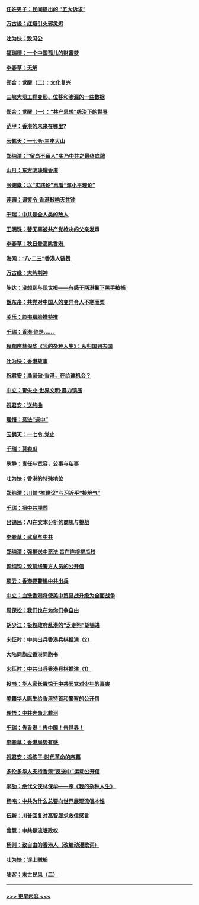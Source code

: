 #### [任姓男子：民间提出的 “五大诉求”](../pages/nsc993/n11482897.md?t=08281001) 
#### [万古缘：红蛾引火邪灵烬](../pages/nsc993/n11482886.md?t=08281001) 
#### [吐为快：致习公](../pages/nsc993/n11482867.md?t=08281001) 
#### [福瑞德：一个中国孤儿的财富梦](../pages/nsc993/n11482817.md?t=08281001) 
#### [李春草：无解](../pages/nsc993/n11482791.md?t=08281001) 
#### [郑合：觉醒（二）：文化复兴](../pages/nsc993/n11478025.md?t=08281001) 
#### [三峡大坝工程变形、位移和渗漏的一些数据](../pages/nsc993/n11478232.md?t=08281001) 
#### [郑合：觉醒（一）：“共产思想”统治下的世界](../pages/nsc993/n11477663.md?t=08281001) 
#### [范甲：香港的未来在哪里?](../pages/nsc993/n11477249.md?t=08281001) 
#### [云鹤天：一七令·三座大山](../pages/nsc993/n11477192.md?t=08281001) 
#### [郑纯清：“留岛不留人”实乃中共之最终底牌](../pages/nsc993/n11476160.md?t=08281001) 
#### [山月：东方明珠耀香港](../pages/nsc993/n11476077.md?t=08281001) 
#### [张翎燊：以“实践论”再看“邓小平理论”](../pages/nsc993/n11475733.md?t=08281001) 
#### [莲园：调笑令‧香港敲响灭共钟](../pages/nsc993/n11475723.md?t=08281001) 
#### [千瑞：中共是全人类的敌人](../pages/nsc993/n11475329.md?t=08281001) 
#### [王明珠：替无辜被共产党枪决的父亲发声](../pages/nsc993/n11474570.md?t=08281001) 
#### [李春草：秋日登高眺香港 ](../pages/nsc993/n11474491.md?t=08281001) 
#### [海网：“八·二三”香港人链赞 ](../pages/nsc993/n11474538.md?t=08281001) 
#### [万古缘：大屿荆神](../pages/nsc993/n11474401.md?t=08281001) 
#### [陈达：没想到与现世报——有感于两港警下黑手被捕 ](../pages/nsc993/n11472557.md?t=08281001) 
#### [甑东舟：共党对中国人的变异令人不寒而栗](../pages/nsc993/n11472496.md?t=08281001) 
#### [关乐：脸书扇脸推特推](../pages/nsc993/n11472488.md?t=08281001) 
#### [千瑞：香港  你是…… ](../pages/nsc993/n11472459.md?t=08281001) 
#### [程翔序林保华《我的杂种人生》：从归国到去国](../pages/nsc993/n11472369.md?t=08281001) 
#### [吐为快：香港故事](../pages/nsc993/n11471931.md?t=08281001) 
#### [祝君安：渔家傲‧香港，在给谁机会？](../pages/nsc993/n11469718.md?t=08281001) 
#### [中立：警失业‧世界文明‧暴力镇压](../pages/nsc993/n11467566.md?t=08281001) 
#### [祝君安：送终曲](../pages/nsc993/n11467546.md?t=08281001) 
#### [理悟：恶法“送中”](../pages/nsc993/n11467290.md?t=08281001) 
#### [云鹤天：一七令.党史](../pages/nsc993/n11464122.md?t=08281001) 
#### [千瑞：莫卖瓜](../pages/nsc993/n11463014.md?t=08281001) 
#### [耿静：责任与宽容，公事与私事](../pages/nsc993/n11462810.md?t=08281001) 
#### [吐为快：香港的特殊地位](../pages/nsc993/n11462562.md?t=08281001) 
#### [郑纯清：川普“推建议”与习近平“接地气”](../pages/nsc993/n11461683.md?t=08281001) 
#### [千瑞：把中共埋葬](../pages/nsc993/n11461658.md?t=08281001) 
#### [吕锡民：AI在文本分析的商机与挑战](../pages/nsc993/n11460607.md?t=08281001) 
#### [李春草：武皇与中共](../pages/nsc993/n11460589.md?t=08281001) 
#### [郑纯清：强推送中恶法 旨在连根拔瓜秧](../pages/nsc993/n11460526.md?t=08281001) 
#### [颜纯钩：致前线警方人员的公开信](../pages/nsc993/n11459564.md?t=08281001) 
#### [项云：香港要警惕中共出兵](../pages/nsc993/n11459530.md?t=08281001) 
#### [中立：血洗香港将使美中贸易战升级为全面战争](../pages/nsc993/n11459717.md?t=08281001) 
#### [周保松：我们也在为你们争自由](../pages/nsc993/n11459087.md?t=08281001) 
#### [胡少江：极权政府乱港的“乏走狗”胡锡进](../pages/nsc993/n11459051.md?t=08281001) 
#### [宋征时：中共出兵香港兵棋推演（2）](../pages/nsc993/n11458306.md?t=08281001) 
#### [大陆同胞应香港同胞书](../pages/nsc993/n11457241.md?t=08281001) 
#### [宋征时：中共出兵香港兵棋推演（1）](../pages/nsc993/n11455979.md?t=08281001) 
#### [投书：华人家长震惊于中共邪党对少年的毒害](../pages/nsc993/n11454664.md?t=08281001) 
#### [美籍华人医生给香港特首和警察的公开信](../pages/nsc993/n11454599.md?t=08281001) 
#### [理悟：中共奔命北戴河](../pages/nsc993/n11454254.md?t=08281001) 
#### [千瑞：告香港！告中国！告世界！](../pages/nsc993/n11452639.md?t=08281001) 
#### [李春草：香港局势有感 ](../pages/nsc993/n11452364.md?t=08281001) 
#### [祝君安：捣练子‧时代革命的序幕](../pages/nsc993/n11452353.md?t=08281001) 
#### [多伦多华人支持香港“反送中”运动公开信](../pages/nsc993/n11452323.md?t=08281001) 
#### [李劼：绝代文侠林保华——序《我的杂种人生》 ](../pages/nsc993/n11452282.md?t=08281001) 
#### [杨咤：中共为什么总要向世界展现流氓本性](../pages/nsc993/n11448899.md?t=08281001) 
#### [伍新：川普回复对高智晟求救信感言](../pages/nsc993/n11448808.md?t=08281001) 
#### [曾慧：中共是流氓政权 ](../pages/nsc993/n11447277.md?t=08281001) 
#### [杨则：致自由的香港人（改编动漫歌词）](../pages/nsc993/n11447253.md?t=08281001) 
#### [吐为快：误上贼船](../pages/nsc993/n11447241.md?t=08281001) 
#### [陆客：末世民风（二）](../pages/nsc993/n11447032.md?t=08281001) 

----
#### [ >>> 更早内容 <<< ](../indexes/nsc993-earlier.md)
